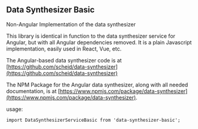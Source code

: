 ## Data Synthesizer Basic

Non-Angular Implementation of the data synthesizer

This library is identical in function to the data synthesizer service for Angular, but with all Angular
dependencies removed. It is a plain Javascript implementation, easily used in React, Vue, etc.

The Angular-based data synthesizer code is at [https://github.com/scheid/data-synthesizer](https://github.com/scheid/data-synthesizer)

The NPM Package for the Angular data synthesizer, along with all needed documentation, is at [https://www.npmjs.com/package/data-synthesizer](https://www.npmjs.com/package/data-synthesizer). 


usage:

`import DataSynthesizerServiceBasic from 'data-synthesizer-basic';`